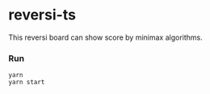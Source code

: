 # reversi-ts

This reversi board can show score by minimax algorithms.

### Run

```
yarn
yarn start
```
